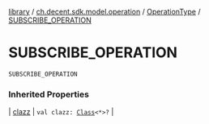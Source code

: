 [library](../../index.md) / [ch.decent.sdk.model.operation](../index.md) / [OperationType](index.md) / [SUBSCRIBE_OPERATION](./-s-u-b-s-c-r-i-b-e_-o-p-e-r-a-t-i-o-n.md)

# SUBSCRIBE_OPERATION

`SUBSCRIBE_OPERATION`

### Inherited Properties

| [clazz](clazz.md) | `val clazz: `[`Class`](http://docs.oracle.com/javase/6/docs/api/java/lang/Class.html)`<*>?` |

